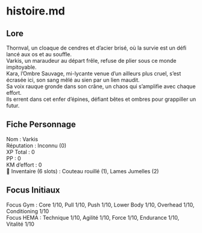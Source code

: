 # histoire.md

## Lore
Thornval, un cloaque de cendres et d’acier brisé, où la survie est un défi lancé aux os et au souffle.  
Varkis, un maraudeur au départ frêle, refuse de plier sous ce monde impitoyable.  
Kara, l’Ombre Sauvage, mi-lycante venue d’un ailleurs plus cruel, s’est écrasée ici, son sang mêlé au sien par un lien maudit.  
Sa voix rauque gronde dans son crâne, un chaos qui s’amplifie avec chaque effort.  
Ils errent dans cet enfer d’épines, défiant bêtes et ombres pour grappiller un futur.

## Fiche Personnage
Nom : Varkis  
Réputation : Inconnu (0)  
XP Total : 0  
PP : 0  
KM d’effort : 0  
🎒 Inventaire (6 slots) : Couteau rouillé (1), Lames Jumelles (2)

## Focus Initiaux
Focus Gym : Core 1/10, Pull 1/10, Push 1/10, Lower Body 1/10, Overhead 1/10, Conditioning 1/10  
Focus HEMA : Technique 1/10, Agilité 1/10, Force 1/10, Endurance 1/10, Vitalité 1/10
